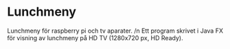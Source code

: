 # Lunchmeny
Lunchmeny för raspberry pi och tv aparater. /n
Ett program skrivet i Java FX för visning av lunchmeny på HD TV (1280x720 px, HD Ready).
